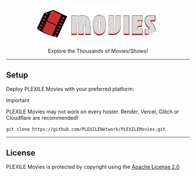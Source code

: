 <p align="center">
<kbd>
   <img src="/assets/images/banner.png" alt="PLEXILE Movies" style="border-radius: 50%; width: 350px;height: auto;">
</kbd>
</p>

<p align="center">Explore the Thousands of Movies/Shows!</p>

---

## Setup

Deploy PLEXILE Movies with your preferred platform:

> [!IMPORTANT]  
> PLEXILE Movies may not work on every hoster. Render, Vercel, Glitch or Cloudflare are recommended!

```
git clone https://github.com/PLEXILENetwork/PLEXILEMovies.git
```

---

## License

PLEXILE Movies is protected by copyright using the [Apache License 2.0](./LICENSE)

